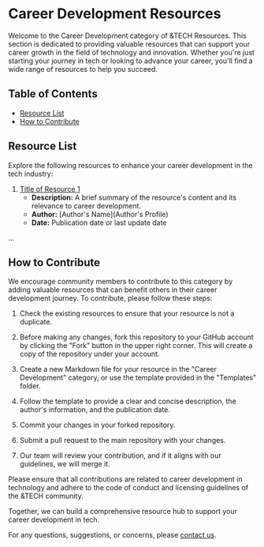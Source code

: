 # Career Development Resources

Welcome to the Career Development category of &TECH Resources. This section is dedicated to providing valuable resources that can support your career growth in the field of technology and innovation. Whether you're just starting your journey in tech or looking to advance your career, you'll find a wide range of resources to help you succeed.

## Table of Contents

- [Resource List](#resource-list)
- [How to Contribute](#how-to-contribute)

## Resource List

Explore the following resources to enhance your career development in the tech industry:

1. [Title of Resource 1](./Resources/Resource1.md)
   - **Description:** A brief summary of the resource's content and its relevance to career development.
   - **Author:** [Author's Name](Author's Profile)
   - **Date:** Publication date or last update date

...

## How to Contribute

We encourage community members to contribute to this category by adding valuable resources that can benefit others in their career development journey. To contribute, please follow these steps:

1. Check the existing resources to ensure that your resource is not a duplicate.

2. Before making any changes, fork this repository to your GitHub account by clicking the "Fork" button in the upper right corner. This will create a copy of the repository under your account.

3. Create a new Markdown file for your resource in the "Career Development" category, or use the template provided in the "Templates" folder.

4. Follow the template to provide a clear and concise description, the author's information, and the publication date.

5. Commit your changes in your forked repository.

6. Submit a pull request to the main repository with your changes.

7. Our team will review your contribution, and if it aligns with our guidelines, we will merge it.

Please ensure that all contributions are related to career development in technology and adhere to the code of conduct and licensing guidelines of the &TECH community.

Together, we can build a comprehensive resource hub to support your career development in tech.

For any questions, suggestions, or concerns, please [contact us](mailto:hello@andtechhq.com).

